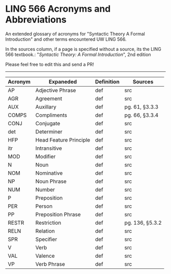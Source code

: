 # LING 566 Acronyms and Abbreviations

An extended glossary of acronyms for "Syntactic Theory A Formal Introduction" and other terms encountered UW LING 566.

In the sources column, if a page is specified without a source, its the LING 566 textbook.: "_Syntactic Theory: A Formal Introduction_", 2nd edition

Please feel free to edit this and send a PR!

---

<!--

Please keep this alphabetized. :) 

Copy-paste template row:   | acronym | word | definition | src |

Meta discussion: Should this include general vocabulary, including words defined in the text explicitly? Or just acronyms?
-->


| Acronym       | Expaneded     | Definition | Sources  |
| ------------- | ------------- | ---------- | ---------|
| AP | Adjective Phrase | def | src |
| AGR | Agreement | def | src |
| AUX | Auxillary | def | pg. 61, §3.3.3 |
| COMPS  | Compliments  | def | pg. 66, §3.3.4 |
| CONJ | Conjugate | def | src |
| det | Determiner | def | src |
| HFP | Head Feature Principle | def | src |
| itr  | Intransitive  | def | src |
| MOD | Modifier | def | src |
| N | Noun | def | src |
| NOM | Nominative | def | src |
| NP | Noun Phrase | def | src |
| NUM | Number | def | src |
| P | Preposition | def | src |
| PER | Person | def | src |
| PP | Preposition Phrase | def | src |
| RESTR | Restriction | def | pg. 136, §5.3.2  |
| RELN | Relation | def | src |
| SPR | Specifier | def | src |
| V | Verb | def | src |
| VAL | Valence | def | src |
| VP | Verb Phrase | def | src |
